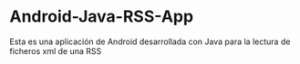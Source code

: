 # Android-Java-RSS-App
Esta es una aplicación de Android desarrollada con Java para la lectura de ficheros xml de una RSS
